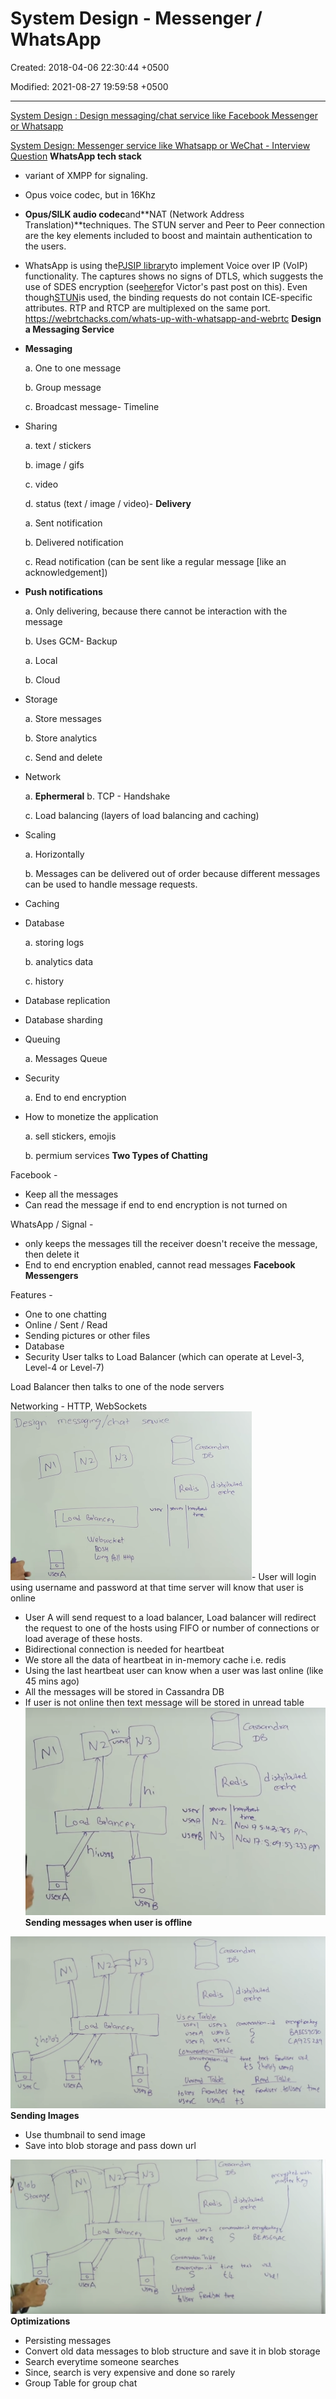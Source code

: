 # System Design - Messenger / WhatsApp

Created: 2018-04-06 22:30:44 +0500

Modified: 2021-08-27 19:59:58 +0500

---

[System Design : Design messaging/chat service like Facebook Messenger or Whatsapp](https://www.youtube.com/watch?v=zKPNUMkwOJE)

[System Design: Messenger service like Whatsapp or WeChat - Interview Question](https://www.youtube.com/watch?v=5m0L0k8ZtEs)
**WhatsApp tech stack**
-   variant of XMPP for signaling.
-   Opus voice codec, but in 16Khz
-   **Opus/SILK audio codec**and**NAT (Network Address Translation)**techniques. The STUN server and Peer to Peer connection are the key elements included to boost and maintain authentication to the users.
-   WhatsApp is using the[PJSIP library](http://www.pjsip.org/)to implement Voice over IP (VoIP) functionality. The captures shows no signs of DTLS, which suggests the use of SDES encryption (see[here](https://webrtchacks.com/webrtc-must-implement-dtls-srtp-but-must-not-implement-sdes/)for Victor's past post on this). Even though[STUN](https://webrtchacks.com/stun-helps-webrtc-traverse-nats/)is used, the binding requests do not contain ICE-specific attributes. RTP and RTCP are multiplexed on the same port.
<https://webrtchacks.com/whats-up-with-whatsapp-and-webrtc>
**Design a Messaging Service**
-   **Messaging**

    a.  One to one message

    b.  Group message

    c.  Broadcast message-   Timeline
-   Sharing

    a.  text / stickers

    b.  image / gifs

    c.  video

    d.  status (text / image / video)-   **Delivery**

    a.  Sent notification

    b.  Delivered notification

    c.  Read notification (can be sent like a regular message [like an acknowledgement])
-   **Push notifications**

    a.  Only delivering, because there cannot be interaction with the message

    b.  Uses GCM-   Backup

    a.  Local

    b.  Cloud
-   Storage

    a.  Store messages

    b.  Store analytics

    c.  Send and delete
-   Network

    a.  **Ephermeral**
    b.  TCP - Handshake

    c.  Load balancing (layers of load balancing and caching)
-   Scaling

    a.  Horizontally

    b.  Messages can be delivered out of order because different messages can be used to handle message requests.
-   Caching
-   Database

    a.  storing logs

    b.  analytics data

    c.  history
-   Database replication
-   Database sharding
-   Queuing

    a.  Messages Queue
-   Security

    a.  End to end encryption
-   How to monetize the application

    a.  sell stickers, emojis

    b.  permium services
**Two Types of Chatting**

Facebook -
-   Keep all the messages
-   Can read the message if end to end encryption is not turned on

WhatsApp / Signal -
-   only keeps the messages till the receiver doesn't receive the message, then delete it
-   End to end encryption enabled, cannot read messages
**Facebook Messengers**

Features -
-   One to one chatting
-   Online / Sent / Read
-   Sending pictures or other files
-   Database
-   Security
User talks to Load Balancer (which can operate at Level-3, Level-4 or Level-7)

Load Balancer then talks to one of the node servers

Networking - HTTP, WebSockets
![](media/System-Design---Messenger---WhatsApp-image1.png)-   User will login using username and password at that time server will know that user is online
-   User A will send request to a load balancer, Load balancer will redirect the request to one of the hosts using FIFO or number of connections or load average of these hosts.
-   Bidirectional connection is needed for heartbeat
-   We store all the data of heartbeat in in-memory cache i.e. redis
-   Using the last heartbeat user can know when a user was last online (like 45 mins ago)
-   All the messages will be stored in Cassandra DB
-   If user is not online then text message will be stored in unread table
![](media/System-Design---Messenger---WhatsApp-image2.png)
**Sending messages when user is offline**

![VS e I - CD ](media/System-Design---Messenger---WhatsApp-image3.png)
**Sending Images**
-   Use thumbnail to send image
-   Save into blob storage and pass down url

![BE s l.)VWeed ](media/System-Design---Messenger---WhatsApp-image4.png)
**Optimizations**
-   Persisting messages
-   Convert old data messages to blob structure and save it in blob storage
-   Search everytime someone searches
-   Since, search is very expensive and done so rarely
-   Group Table for group chat

